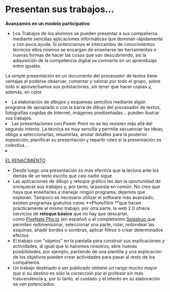 
# Presentan sus trabajos...

**Avanzamos en un modelo participativo**

- Los Trabajos de los alumnos se pueden presentar a sus compañeros mediante sencillas aplicaciones informáticas que dominan rápidamente y con poca ayuda. Si potenciamos el intercambio de conocimientos técnicos ellos mismos se encargan de enseñarse las herramientas o nuevas formas de hacer las cosas que van descubriendo, así la adquisición de la competencia digital se convierte en un aprendizaje entre iguales.

La simple presentación en un documento del procesador de textos tiene ventajas al poderse observar, comentar y valorar por todo el grupo, sobre todo si aprovechamos sus prestaciones, sin tener que hacer copias y, además, en color.

<li>
La elaboración de dibujos y esquemas sencillos mediante algún programa de apropiado o con la barra de dibujo del procesador de textos, fotografías cogidas de Internet, imágenes prediseñadas... pueden ilustrar sus trabajos.
</li>
<li>
Las presentaciones con Power Point no se les resisten más allá del segundo intento. La técnica es muy sencilla y permite secuenciar las ideas, obliga a seleccionarlas, resumirlas, anotar detalles para la posterior exposición, planificar su presentación y repartir roles si la presentación es colectiva...
</li>
<li>



[EL RENACIMIENTO](http://www.slideboom.com/presentations/577517/EL-RENACIMIENTO)



</li>

- Desde luego una presentación es más efectiva que la lectura ante los demás de un texto escrito que casi nadie sigue.
- Las aplicaciones de dibujo y retoque gráfico les dan la oportunidad de enriquecer sus trabajos y, por tanto, la puesta en común. No creo que haya que enseñarles a manejar ningún programa, dejemos que exploren. Tampoco es necesario utilizar el software más avanzado, existen programas gratuitos como **Photofiltre **que hacen prácticamente el mismo trabajo; por otra parte, la web 2.0 ofrece servicios de **retoque básico** que no hay que descartar, como [PixeNate](http://pixenate.com/),[Pho.to](http://editor.pho.to/es/) (en español) o el completísimo [Splashup ](http://www.splashup.com/)que permiten redimensionar, seleccionar una parte, rotar, redondear las esquinas, añadir bordes o sombras, aplicar filtros o crear determinados efectos.
- El trabajo con "objetos" en la pantalla para construir sus explicaciones y actividades, al igual que lo hacemos nosotros, abre nuevas posibilidades, por ejemplo, partiendo de una plantilla y una explicación de los objetivos pueden crear actividades para pasar al resto de los compañeros.
- Un trabajo destinado a ser publicado obtiene un rango mucho mayor que si su destino es sólo la corrección por el profesor sin más trascendencia y, por lo tanto, el cuidado y el interés en su elaboración se ven potenciados.

